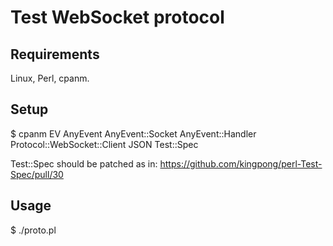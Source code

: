 Test WebSocket protocol
=======================

Requirements
------------

Linux, Perl, cpanm.

Setup
-----

$ cpanm EV AnyEvent AnyEvent::Socket AnyEvent::Handler Protocol::WebSocket::Client JSON Test::Spec

Test::Spec should be patched as in: https://github.com/kingpong/perl-Test-Spec/pull/30

Usage
-----

$ ./proto.pl
